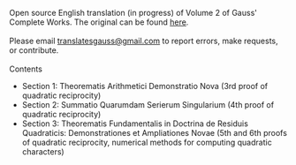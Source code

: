 Open source English translation (in progress) of Volume 2 of Gauss' Complete Works.  The original can be found <a href="https://gdz.sub.uni-goettingen.de/id/PPN23599524X">here</a>. <br> <br>
Please email translatesgauss@gmail.com to report errors, make requests, or contribute. <br><br>
Contents <br>
- Section 1: Theorematis Arithmetici Demonstratio Nova (3rd proof of quadratic reciprocity)<br>
- Section 2: Summatio Quarumdam Serierum Singularium (4th proof of quadratic reciprocity)<br>
- Section 3: Theorematis Fundamentalis in Doctrina de Residuis Quadraticis: Demonstrationes et Ampliationes Novae (5th and 6th proofs of quadratic reciprocity, numerical methods for computing quadratic characters)
